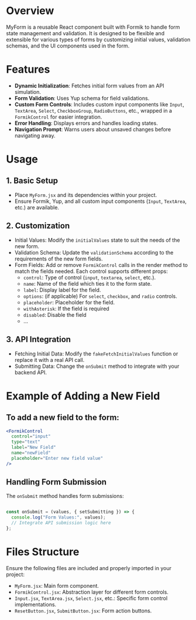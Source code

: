 # Overview
MyForm is a reusable React component built with Formik to handle form state management and validation. It is designed to be flexible and extensible for various types of forms by customizing initial values, validation schemas, and the UI components used in the form.

# Features
- **Dynamic Initialization**: Fetches initial form values from an API simulation.
- **Form Validation**: Uses Yup schema for field validations.
- **Custom Form Controls**: Includes custom input components like `Input`, `TextArea`, `Select`, `CheckboxGroup`, `RadioButtons`, etc., wrapped in a `FormikControl` for easier integration.
- **Error Handling**: Displays errors and handles loading states.
- **Navigation Prompt**: Warns users about unsaved changes before navigating away.


# Usage

## 1. Basic Setup

- Place `MyForm.jsx` and its dependencies within your project.
- Ensure Formik, Yup, and all custom input components (`Input`, `TextArea`, etc.) are available.

## 2. Customization

- Initial Values: Modify the `initialValues` state to suit the needs of the new form.
- Validation Schema: Update the `validationSchema` according to the requirements of the new form fields.
- Form Fields: Add or remove `FormikControl` calls in the render method to match the fields needed. Each control supports different props:
    - `control`: Type of control (`input`, `textarea`, `select`, etc.).
    - `name`: Name of the field which ties it to the form state.
    - `label`: Display label for the field.
    - `options`: (if applicable) For `select`, `checkbox`, and `radio` controls.
    - `placeholder`: Placeholder for the field.
    - `withAsterisk`: If the field is required
    - `disabled`: Disable the field
    - ...

## 3. API Integration

- Fetching Initial Data: Modify the `fakeFetchInitialValues` function or replace it with a real API call.
- Submitting Data: Change the `onSubmit` method to integrate with your backend API.


# Example of Adding a New Field

## To add a new field to the form:

```jsx
<FormikControl
  control="input"
  type="text"
  label="New Field"
  name="newField"
  placeholder="Enter new field value"
/>
```

## Handling Form Submission
The `onSubmit` method handles form submissions:
```jsx

const onSubmit = (values, { setSubmitting }) => {
  console.log("Form Values:", values);
  // Integrate API submission logic here
};
```

# Files Structure
Ensure the following files are included and properly imported in your project:

- `MyForm.jsx`: Main form component.
- `FormikControl.jsx`: Abstraction layer for different form controls.
- `Input.jsx`, `TextArea.jsx`, `Select.jsx`, etc.: Specific form control implementations.
- `ResetButton.jsx`, `SubmitButton.jsx`: Form action buttons.
